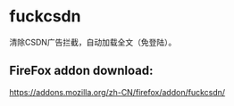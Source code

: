 # fuckcsdn

清除CSDN广告拦截，自动加载全文（免登陆）。

## FireFox addon download:

https://addons.mozilla.org/zh-CN/firefox/addon/fuckcsdn/